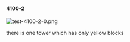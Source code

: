 #### 4100-2
![test-4100-2-0.png](https://github.com/lil-lab/nlvr/raw/master/nlvr/test/images/3/test-4100-2-0.png "test-4100-2-0.png")

there is one tower which has only yellow blocks